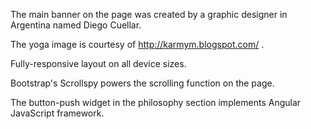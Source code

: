 The main banner on the page was created by a graphic designer in Argentina named Diego Cuellar.

The yoga image is courtesy of http://karmym.blogspot.com/ .

Fully-responsive layout on all device sizes.

Bootstrap's Scrollspy powers the scrolling function on the page.

The button-push widget in the philosophy section implements Angular JavaScript framework.
